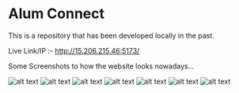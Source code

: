 # Alum Connect
This is a repository that has been developed locally in the past.

Live Link/IP :- http://15.206.215.46:5173/


Some Screenshots to how the website looks nowadays...

![alt text](https://github.com/9keystrokes/Alum_Connect_NEW/blob/main/website%20screenshots/Screenshot%202025-03-11%20043945.png)
![alt text](https://github.com/9keystrokes/Alum_Connect_NEW/blob/main/website%20screenshots/Screenshot%202025-03-11%20044001.png)
![alt text](https://github.com/9keystrokes/Alum_Connect_NEW/blob/main/website%20screenshots/Screenshot%202025-03-11%20044017.png)
![alt text](https://github.com/9keystrokes/Alum_Connect_NEW/blob/main/website%20screenshots/Screenshot%202025-03-11%20044024.png)
![alt text](https://github.com/9keystrokes/Alum_Connect_NEW/blob/main/website%20screenshots/Screenshot%202025-03-11%20044031.png)
![alt text](https://github.com/9keystrokes/Alum_Connect_NEW/blob/main/website%20screenshots/Screenshot%202025-03-11%20044038.png)
![alt text](https://github.com/9keystrokes/Alum_Connect_NEW/blob/main/website%20screenshots/Screenshot%202025-03-11%20044045.png)
